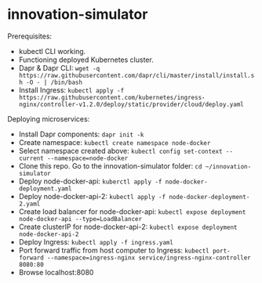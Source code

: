 # innovation-simulator
Prerequisites:
- kubectl CLI working.
- Functioning deployed Kubernetes cluster.
- Dapr & Dapr CLI: ```wget -q https://raw.githubusercontent.com/dapr/cli/master/install/install.sh -O - | /bin/bash```
- Install Ingress: ```kubectl apply -f https://raw.githubusercontent.com/kubernetes/ingress-nginx/controller-v1.2.0/deploy/static/provider/cloud/deploy.yaml```

Deploying microservices:
- Install Dapr components: ```dapr init -k```
- Create namespace: ```kubectl create namespace node-docker```
- Select namespace created above: ```kubectl config set-context --current --namespace=node-docker```
- Clone this repo. Go to the innovation-simulator folder: ```cd ~/innovation-simulator```
- Deploy node-docker-api: ```kuberctl apply -f node-docker-deployment.yaml```
- Deploy node-docker-api-2: ```kubectl apply -f node-docker-deployment-2.yaml```
- Create load balancer for node-docker-api: ```kubectl expose deployment node-docker-api --type=LoadBalancer```
- Create clusterIP for node-docker-api-2: ```kubectl expose deployment node-docker-api-2```
- Deploy Ingress: ```kubectl apply -f ingress.yaml```
- Port forward traffic from host computer to Ingress: ```kubectl port-forward --namespace=ingress-nginx service/ingress-nginx-controller 8080:80```
- Browse localhost:8080

